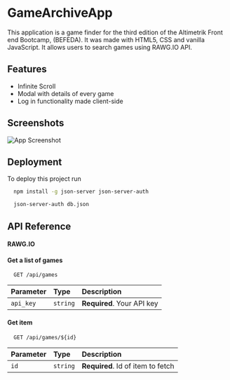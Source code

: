 # GameArchiveApp

This application is a game finder for the third edition of the Altimetrik Front end Bootcamp, (BEFEDA).
It was made with HTML5, CSS and vanilla JavaScript.
It allows users to search games using RAWG.IO API.

## Features

- Infinite Scroll
- Modal with details of every game
- Log in functionality made client-side


## Screenshots

![App Screenshot](https://prnt.sc/kEAi_1d9XI-c)


## Deployment

To deploy this project run

```bash
  npm install -g json-server json-server-auth
```
```bash
  json-server-auth db.json
```


## API Reference

#### RAWG.IO

#### Get a list of games

```http
  GET /api/games
```

| Parameter | Type     | Description                |
| :-------- | :------- | :------------------------- |
| `api_key` | `string` | **Required**. Your API key |

#### Get item

```http
  GET /api/games/${id}
```

| Parameter | Type     | Description                       |
| :-------- | :------- | :-------------------------------- |
| `id`      | `string` | **Required**. Id of item to fetch |


